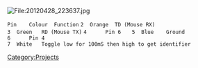 ![<File:20120428_223637.jpg>](20120428_223637.jpg "File:20120428_223637.jpg")

`Pin    Colour  Function`
`2  Orange  TD (Mouse RX)   `
`3  Green   RD (Mouse TX)`
`4      Pin 6   `
`5  Blue    Ground  `
`6      Pin 4`
`7  White   Toggle low for 100mS then high to get identifier`

[Category:Projects](Category:Projects "wikilink")